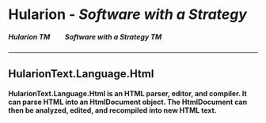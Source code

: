 
# Hularion - *Software with a Strategy*

##### Hularion TM &nbsp;&nbsp;&nbsp;&nbsp;&nbsp;&nbsp;&nbsp; Software with a Strategy TM

___

## HularionText.Language.Html
#### HularionText.Language.Html is an HTML parser, editor, and compiler. It can parse HTML into an HtmlDocument object. The HtmlDocument can then be analyzed, edited, and recompiled into new HTML text.

